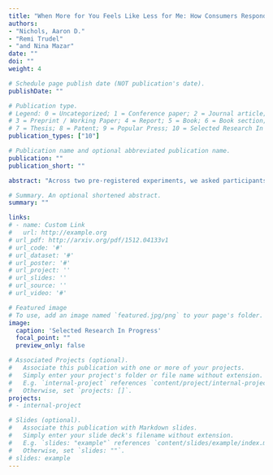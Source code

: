 ```yaml
---
title: "When More for You Feels Like Less for Me: How Consumers Respond to Inclusive Policies"
authors:
- "Nichols, Aaron D."
- "Remi Trudel"
- "and Nina Mazar"
date: ""
doi: ""
weight: 4

# Schedule page publish date (NOT publication's date).
publishDate: ""

# Publication type.
# Legend: 0 = Uncategorized; 1 = Conference paper; 2 = Journal article;
# 3 = Preprint / Working Paper; 4 = Report; 5 = Book; 6 = Book section;
# 7 = Thesis; 8 = Patent; 9 = Popular Press; 10 = Selected Research In Progress
publication_types: ["10"]

# Publication name and optional abbreviated publication name.
publication: ""
publication_short: ""

abstract: "Across two pre-registered experiments, we asked participants to read about a hypothetical government program and manipulated whether the program was inclusive—in particular, whether the program had funding set aside specifically for families of color. Although we did not change the amount of funding available to majority group members (i.e., Whites), our results indicate that both minority and majority consumers rated such inclusive programs as less fair. Furthermore, White participants reported being less likely to receive funding from the inclusive program. This reduction in reported funding likelihood was robust to an individual’s beliefs that life is a zero-sum game and to perceptions of program fairness. Our results build on previous literature suggesting that consumers evaluate their opportunities and fairness, in part, based on the relative distribution of resources. As such, marketers need to be cautious when communicating information about inclusive programs, particularly ones that explicitly segment benefits to meet the needs of a diverse set of consumers."

# Summary. An optional shortened abstract.
summary: ""

links:
# - name: Custom Link
#   url: http://example.org
# url_pdf: http://arxiv.org/pdf/1512.04133v1
# url_code: '#'
# url_dataset: '#'
# url_poster: '#'
# url_project: ''
# url_slides: ''
# url_source: ''
# url_video: '#'

# Featured image
# To use, add an image named `featured.jpg/png` to your page's folder. 
image:
  caption: 'Selected Research In Progress'
  focal_point: ""
  preview_only: false

# Associated Projects (optional).
#   Associate this publication with one or more of your projects.
#   Simply enter your project's folder or file name without extension.
#   E.g. `internal-project` references `content/project/internal-project/index.md`.
#   Otherwise, set `projects: []`.
projects:
# - internal-project

# Slides (optional).
#   Associate this publication with Markdown slides.
#   Simply enter your slide deck's filename without extension.
#   E.g. `slides: "example"` references `content/slides/example/index.md`.
#   Otherwise, set `slides: ""`.
# slides: example
---
```

